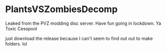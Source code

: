 # PlantsVSZombiesDecomp

Leaked from the PVZ modding disc server.
Have fun going in lockdown. Ya Toxic Cesspool


just download the release because I can't seem to find out out to make folders. lol
